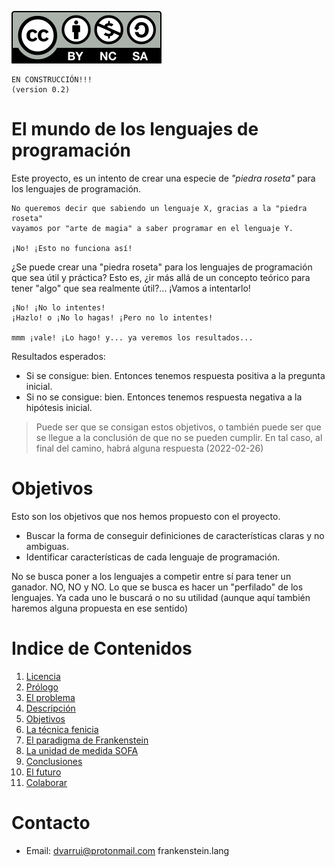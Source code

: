 
![CC_BY-NC-SA](images/by-nc-sa.svg)

```
EN CONSTRUCCIÓN!!!
(version 0.2)
```

# El mundo de los lenguajes de programación

Este proyecto, es un intento de crear una especie de _"piedra roseta"_ para los lenguajes de programación.

```
No queremos decir que sabiendo un lenguaje X, gracias a la "piedra roseta"
vayamos por "arte de magia" a saber programar en el lenguaje Y.

¡No! ¡Esto no funciona así!
```

¿Se puede crear una "piedra roseta" para los lenguajes de programación que sea útil y práctica? Esto es, ¿ir más allá de un concepto teórico para tener "algo" que sea realmente útil?... ¡Vamos a intentarlo!

```
¡No! ¡No lo intentes!
¡Hazlo! o ¡No lo hagas! ¡Pero no lo intentes!

mmm ¡vale! ¡Lo hago! y... ya veremos los resultados...
```

Resultados esperados:
* Si se consigue: bien. Entonces tenemos respuesta positiva a la pregunta inicial.
* Si no se consigue: bien. Entonces tenemos respuesta negativa a la hipótesis inicial.

> Puede ser que se consigan estos objetivos, o también puede ser que se llegue a la conclusión de que no se pueden cumplir. En tal caso, al final del camino, habrá alguna respuesta (2022-02-26)

# Objetivos

Esto son los objetivos que nos hemos propuesto con el proyecto.
* Buscar la forma de conseguir definiciones de características claras y no ambiguas.
* Identificar características de cada lenguaje de programación.

No se busca poner a los lenguajes a competir entre sí para tener un ganador. NO, NO y NO.
Lo que se busca es hacer un "perfilado" de los lenguajes. Ya cada uno le buscará o no su utilidad (aunque aquí también haremos alguna propuesta en ese sentido)

# Indice de Contenidos

1. [Licencia](LICENSE.md)
1. [Prólogo](docs/prologo.md)
1. [El problema](docs/problema.md)
1. [Descripción](docs/descripcion.md)
1. [Objetivos](docs/objetivos.md)
1. [La técnica fenicia](docs/tecnica-fenicia.md)
1. [El paradigma de Frankenstein](docs/paradigma-frankenstein.md)
1. [La unidad de medida SOFA](docs/sofa.md)
1. [Conclusiones](docs/conclusiones.md)
1. [El futuro](docs/futuro.md)
1. [Colaborar](doc/colaborar.md)

# Contacto

* Email: dvarrui@protonmail.com
frankenstein.lang

